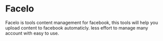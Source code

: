 # Facelo
Facelo is tools content management for facebook, this tools will help you upload content to facebook automaticly. less effort to manage many account with easy to use.
